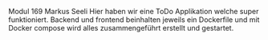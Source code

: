 Modul 169 Markus Seeli
Hier haben wir eine ToDo Applikation welche super funktioniert. Backend und frontend beinhalten jeweils ein Dockerfile und mit Docker compose wird alles zusammengeführt erstellt und gestartet.